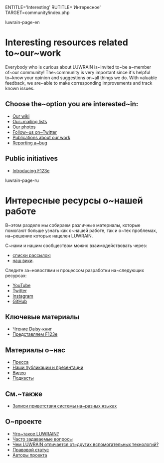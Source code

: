 
ENTITLE='Interesting'
RUTITLE='Интересное'
TARGET=community/index.php

luwrain-page-en

# Interesting resources related to~our~work

Everybody who is curious about LUWRAIN is~invited to~be a~member of~our community!
The~community is very important since it's helpful to~know  your opinion and suggestions on~all things we do.
With valuable feedback, we are~able to make  corresponding improvements and track known issues.

## Choose the~option you are interested~in:

* [Our wiki](http://wiki.luwrain.org)
* [Our~mailing lists](local:mailing-lists)
* [Our photos](local:album/)
* [Follow~us on~Twitter](http://twitter.com/luwrain)
* [Publications about our work](local:publications)
* [Reporting a~bug](local:bugs)

## Public initiatives

* [Introducing F123e](local:f123e.php)

luwrain-page-ru

# Интересные ресурсы о~нашей работе

В~этом разделе мы собираем различные материалы, 
которые помогают больше узнать как о~нашей работе, так и о~тех проблемах,
на~решение которых нацелен LUWRAIN.

С~нами и нашим сообществом можно взаимодействовать через:

* [списки рассылок](local:mailing-lists);
* [наш вики](http://wiki.luwrain.org).

Следите за~новостями и процессом разработки на~следующих ресурсах:

* [YouTube](https://www.youtube.com/channel/UCY2ZRqeBTH4nhdPG1Vjl-6g)
* [Twitter](http://twitter.com/luwrain)
* [Instagram](local:https://www.instagram.com/luwrain/)
* [GitHub](https://github.com/luwrain/)

## Ключевые материалы

* [Чтение Daisy-книг](local:articles/daisy-reading/)
* [Представляем F123e](local:f123e.php)

## Материалы о~нас

* [Пресса](local:massmedia/)
* [Наши публикации и презентации](local:publications/)
* [Видео](local:video/)
* [Подкасты](local:podcasts/)

## См.~также

* [Записи приветствия системы на~разных языках](http://download.luwrain.org/media/greeting/langs/)

## О~проекте

* [Что~такое LUWRAIN?](local:/doc/about/)
* [Часто задаваемые вопросы](local:/doc/faq/)
* [Чем LUWRAIN отличается от~других вспомогательных технологий?](local:/doc/difference/)
* [Правовой статус](local:/doc/legal/)
* [Авторы проекта](local:/doc/authors/)

